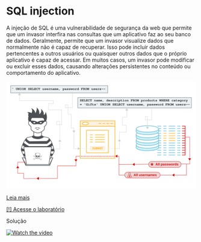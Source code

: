 # SQL injection

A injeção de SQL é uma vulnerabilidade de segurança da web que permite que um invasor interfira nas consultas que um aplicativo faz ao seu banco de dados. Geralmente, permite que um invasor visualize dados que normalmente não é capaz de recuperar. Isso pode incluir dados pertencentes a outros usuários ou quaisquer outros dados que o próprio aplicativo é capaz de acessar. Em muitos casos, um invasor pode modificar ou excluir esses dados, causando alterações persistentes no conteúdo ou comportamento do aplicativo.

![xss](../../img/sql-injection.svg)

[Leia mais](https://portswigger.net/web-security/sql-injection)

[[!] Acesse o laboratório](https://portswigger.net/web-security/sql-injection/lab-retrieve-hidden-data)

Solução


[![Watch the video](https://img.youtube.com/vi/GxYsM3X5u0I/0.jpg)](https://youtu.be/GxYsM3X5u0I)
